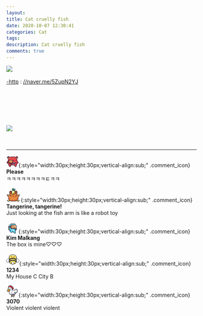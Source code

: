 ```yaml
---
layout: 
title: Cat cruelly fish
date: 2020-10-07 12:30:41
categories: Cat
tags: 
description: Cat cruelly fish
comments: true
---
```


![](https://blog.kakaocdn.net/dn/wAPgR/btqKdFYvptT/ZjBvHev8hzmQ1nQgsW9owk/img.gif)

[-http](<http://naver.me/5ZupN2YJ>) : [//naver.me/5ZupN2YJ](<http://naver.me/5ZupN2YJ>)

​

​

​

![](https://blog.kakaocdn.net/dn/dQ3acS/btqJ8gd9ZsM/RjrFgMx9pUJQ1H6cxc3Gt0/img.gif)

​

* * *

![comment](/assets/character/pig.png){:style="width:30px;height:30px;vertical-align:sub;" .comment_icon} **Please**  
ㅋㅋㅋㅋㅋㅋㅋㅋㅌㅋㅋ   
  
![comment](/assets/character/bird.png){:style="width:30px;height:30px;vertical-align:sub;" .comment_icon} **Tangerine, tangerine!**  
Just looking at the fish arm is like a robot toy   
  
![comment](/assets/character/goggle.png){:style="width:30px;height:30px;vertical-align:sub;" .comment_icon} **Kim Malkang**  
The box is mine♡♡♡   
  
![comment](/assets/character/bee.png){:style="width:30px;height:30px;vertical-align:sub;" .comment_icon} **1234**  
My House C City B   
  
![comment](/assets/character/chicken.png){:style="width:30px;height:30px;vertical-align:sub;" .comment_icon} **3070**  
Violent violent violent   
  

